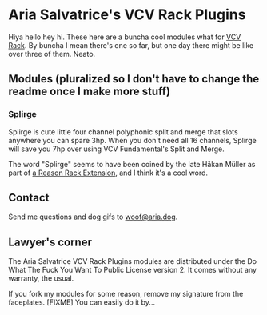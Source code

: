 Aria Salvatrice's VCV Rack Plugins
==================================

Hiya hello hey hi. These here are a buncha cool modules what for [VCV Rack][]. By buncha I mean there's one so far, but one day there might be like over three of them. Neato.


Modules (pluralized so I don't have to change the readme once I make more stuff)
--------------------------------------------------------------------------------
### Splirge ###
Splirge is cute little four channel polyphonic split and merge that slots anywhere you can spare 3hp. When you don't need all 16 channels, Splirge will save you 7hp over using VCV Fundamental's Split and Merge.

The word "Splirge" seems to have been coined by the late Håkan Müller as part of [a Reason Rack Extension](https://www.reasonstudios.com/shop/rack-extension/mxsplirger-cv-flexible-split-merge/), and I think it's a cool word.


Contact
-------
Send me questions and dog gifs to <woof@aria.dog>. 


Lawyer's corner
---------------
The Aria Salvatrice VCV Rack Plugins modules are distributed under the Do What The Fuck You Want To Public License version 2. It comes without any warranty, the usual.

If you fork my modules for some reason, remove my signature from the faceplates. [FIXME] You can easily do it by...


  [VCV Rack]: https://vcvrack.com/
